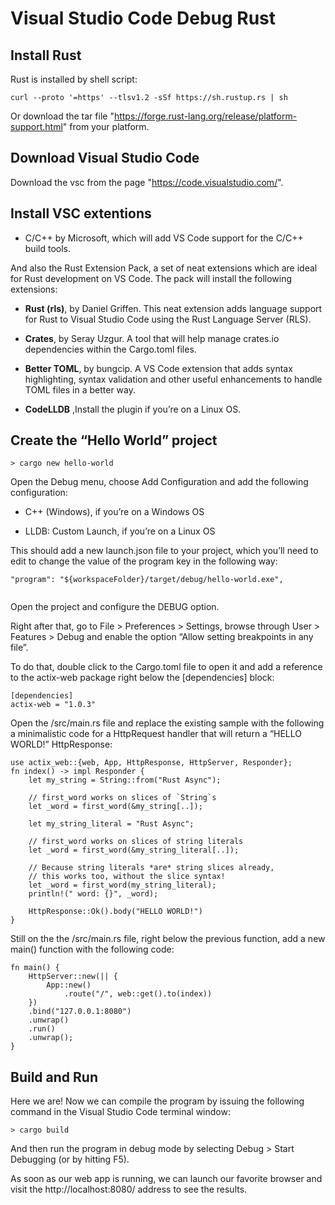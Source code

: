 
# Visual Studio Code Debug Rust

## Install Rust

Rust is installed by shell script:
```
curl --proto '=https' --tlsv1.2 -sSf https://sh.rustup.rs | sh
```

Or download the tar file  "https://forge.rust-lang.org/release/platform-support.html" from your platform.


## Download Visual Studio Code 

Download the vsc from the page "https://code.visualstudio.com/".



## Install VSC extentions

- C/C++ by Microsoft, which will add VS Code support for the C/C++ build tools.

And also the Rust Extension Pack, a set of neat extensions which are ideal for Rust development on VS Code. The pack will install the following extensions:

- **Rust (rls)**, by Daniel Griffen. This neat extension adds language support for Rust to Visual Studio Code using the Rust Language Server (RLS).

- **Crates**, by Seray Uzgur. A tool that will help manage crates.io dependencies within the Cargo.toml files.
 
- **Better TOML**, by bungcip. A VS Code extension that adds syntax highlighting, syntax validation and other useful enhancements to handle TOML files in a better way.
- **CodeLLDB** ,Install the plugin if you’re on a Linux OS.


## Create the “Hello World” project


```
> cargo new hello-world
```


Open the Debug menu, choose Add Configuration and add the following configuration:

- C++ (Windows), if you’re on a Windows OS

- LLDB: Custom Launch, if you’re on a Linux OS

This should add a new launch.json file to your project, which you’ll need to edit to change the value of the program key in the following way:

```
"program": "${workspaceFolder}/target/debug/hello-world.exe",


```

Open the project and configure the DEBUG option.

Right after that, go to File > Preferences > Settings, browse through User > Features > Debug and enable the option “Allow setting breakpoints in any file”.


To do that, double click to the Cargo.toml file to open it and add a reference to the actix-web package right below the [dependencies] block:
```
[dependencies]
actix-web = "1.0.3"

```

Open the /src/main.rs file and replace the existing sample with the following a minimalistic code for a HttpRequest handler that will return a “HELLO WORLD!” HttpResponse:

```
use actix_web::{web, App, HttpResponse, HttpServer, Responder};
fn index() -> impl Responder {
    let my_string = String::from("Rust Async");

    // first_word works on slices of `String`s
    let _word = first_word(&my_string[..]);

    let my_string_literal = "Rust Async";

    // first_word works on slices of string literals
    let _word = first_word(&my_string_literal[..]);

    // Because string literals *are* string slices already,
    // this works too, without the slice syntax!
    let _word = first_word(my_string_literal);
    println!(" word: {}", _word);

    HttpResponse::Ok().body("HELLO WORLD!")
}

```

Still on the the /src/main.rs file, right below the previous function, add a new main() function with the following code:

```
fn main() {
    HttpServer::new(|| {
        App::new()
            .route("/", web::get().to(index))
    })
    .bind("127.0.0.1:8080")
    .unwrap()
    .run()
    .unwrap();
}
```

## Build and Run

Here we are! Now we can compile the program by issuing the following command in the Visual Studio Code terminal window:
```
> cargo build

```


And then run the program in debug mode by selecting Debug > Start Debugging (or by hitting F5).

As soon as our web app is running, we can launch our favorite browser and visit the http://localhost:8080/ address to see the results.

